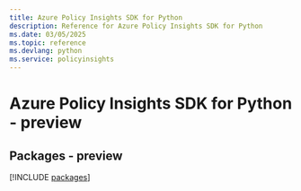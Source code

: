 ```yaml
---
title: Azure Policy Insights SDK for Python
description: Reference for Azure Policy Insights SDK for Python
ms.date: 03/05/2025
ms.topic: reference
ms.devlang: python
ms.service: policyinsights
---
```

# Azure Policy Insights SDK for Python - preview
## Packages - preview
[!INCLUDE [packages](policy-insights-index.md)]